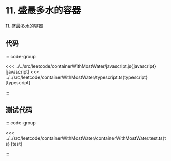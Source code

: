 # 11. 盛最多水的容器

[11. 盛最多水的容器](https://leetcode.cn/problems/container-with-most-water/description/)

## 代码

::: code-group

<<< ../../src/leetcode/containerWithMostWater/javascript.js{javascript} [javascript]
<<< ../../src/leetcode/containerWithMostWater/typescript.ts{typescript} [typescript]

:::

## 测试代码

::: code-group

<<< ../../src/leetcode/containerWithMostWater/containerWithMostWater.test.ts{ts} [test]

:::
